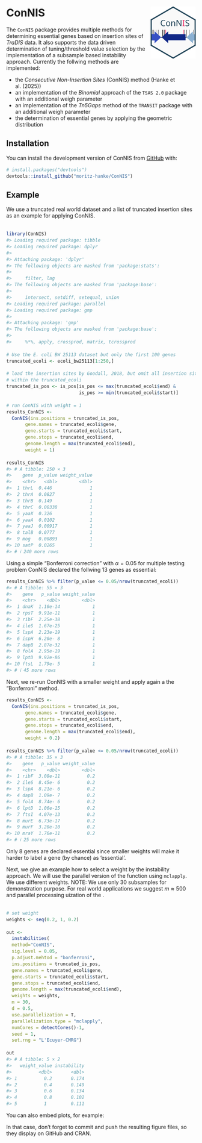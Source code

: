 
<!-- README.md is generated from README.Rmd. Please edit that file -->

# ConNIS <img src="./man/figures/logo.svg" alt="ConNIS" align="right" width="120"/>

<!-- badges: start -->
<!-- badges: end -->

The `ConNIS` package provides multiple methods for determining essential
genes based on insertion sites of *TraDIS* data. It also supports the
data driven determination of tuning/threshold value selection by the
implementation of a subsample based instability approach. Currently the
follwing methods are implemented:

- the *Consecutive Non-Insertion Sites* (ConNIS) method (Hanke et
  al. (2025))
- an implementation of the *Binomial* approach of the `TSAS 2.0` package
  with an additional weigh parameter
- an implementation of the *Tn5Gaps* method of the `TRANSIT` package
  with an additional weigh parameter
- the determination of essential genes by applying the geometric
  distribution

## Installation

You can install the development version of ConNIS from
[GitHub](https://github.com/) with:

``` r
# install.packages("devtools")
devtools::install_github("moritz-hanke/ConNIS")
```

## Example

We use a truncated real world dataset and a list of truncated insertion
sites as an example for applying ConNIS.

``` r

library(ConNIS)
#> Loading required package: tibble
#> Loading required package: dplyr
#> 
#> Attaching package: 'dplyr'
#> The following objects are masked from 'package:stats':
#> 
#>     filter, lag
#> The following objects are masked from 'package:base':
#> 
#>     intersect, setdiff, setequal, union
#> Loading required package: parallel
#> Loading required package: gmp
#> 
#> Attaching package: 'gmp'
#> The following objects are masked from 'package:base':
#> 
#>     %*%, apply, crossprod, matrix, tcrossprod

# Use the E. coli BW 25113 dataset but only the first 100 genes
truncated_ecoli <- ecoli_bw25113[1:250,]

# load the insertion sites by Goodall, 2018, but omit all insertion sites that are
# within the truncated_ecoli
truncated_is_pos <- is_pos[is_pos <= max(truncated_ecoli$end) &
                           is_pos >= min(truncated_ecoli$start)]

# run ConNIS with weight = 1
results_ConNIS <- 
  ConNIS(ins.positions = truncated_is_pos, 
       gene.names = truncated_ecoli$gene, 
       gene.starts = truncated_ecoli$start, 
       gene.stops = truncated_ecoli$end, 
       genome.length = max(truncated_ecoli$end), 
       weight = 1)

results_ConNIS
#> # A tibble: 250 × 3
#>    gene  p_value weight_value
#>    <chr>   <dbl>        <dbl>
#>  1 thrL  0.446              1
#>  2 thrA  0.0827             1
#>  3 thrB  0.149              1
#>  4 thrC  0.00338            1
#>  5 yaaX  0.326              1
#>  6 yaaA  0.0102             1
#>  7 yaaJ  0.00917            1
#>  8 talB  0.0777             1
#>  9 mog   0.00893            1
#> 10 satP  0.0265             1
#> # ℹ 240 more rows
```

Using a simple “Bonferroni correction” with $\alpha=0.05$ for multiple
testing problem ConNIS declared the follwing 13 genes as essential:

``` r
results_ConNIS %>% filter(p_value <= 0.05/nrow(truncated_ecoli))
#> # A tibble: 55 × 3
#>    gene   p_value weight_value
#>    <chr>    <dbl>        <dbl>
#>  1 dnaK  1.10e-14            1
#>  2 rpsT  9.91e-11            1
#>  3 ribF  2.25e-38            1
#>  4 ileS  1.67e-25            1
#>  5 lspA  2.23e-19            1
#>  6 ispH  6.20e- 8            1
#>  7 dapB  2.87e-32            1
#>  8 folA  2.95e-19            1
#>  9 lptD  9.92e-86            1
#> 10 ftsL  1.79e- 5            1
#> # ℹ 45 more rows
```

Next, we re-run ConNIS with a smaller weight and apply again a the
“Bonferroni” method.

``` r
results_ConNIS <- 
  ConNIS(ins.positions = truncated_is_pos, 
       gene.names = truncated_ecoli$gene, 
       gene.starts = truncated_ecoli$start, 
       gene.stops = truncated_ecoli$end, 
       genome.length = max(truncated_ecoli$end), 
       weight = 0.2)

results_ConNIS %>% filter(p_value <= 0.05/nrow(truncated_ecoli))
#> # A tibble: 35 × 3
#>    gene   p_value weight_value
#>    <chr>    <dbl>        <dbl>
#>  1 ribF  3.08e-11          0.2
#>  2 ileS  8.45e- 6          0.2
#>  3 lspA  8.21e- 6          0.2
#>  4 dapB  1.09e- 7          0.2
#>  5 folA  8.74e- 6          0.2
#>  6 lptD  1.06e-15          0.2
#>  7 ftsI  4.07e-13          0.2
#>  8 murE  6.73e-17          0.2
#>  9 murF  3.20e-10          0.2
#> 10 mraY  1.76e-11          0.2
#> # ℹ 25 more rows
```

Only 8 genes are declared essential since smaller weights will make it
harder to label a gene (by chance) as ‘essential’.

Next, we give an example how to select a weight by the instability
approach. We will use the parallel version of the function using
`mclapply`. We use different weights. NOTE: We use only 30 subsamples
for demonstration purpose. For real world applications we suggest
$m \approx  500$ and parallel processing uization of the .

``` r

# set weight
weights <- seq(0.2, 1, 0.2)

out <- 
  instabilities(
  method="ConNIS", 
  sig.level = 0.05, 
  p.adjust.mehtod = "bonferroni", 
  ins.positions = truncated_is_pos, 
  gene.names = truncated_ecoli$gene, 
  gene.starts = truncated_ecoli$start, 
  gene.stops = truncated_ecoli$end, 
  genome.length = max(truncated_ecoli$end), 
  weights = weights, 
  m = 30, 
  d = 0.5, 
  use.parallelization = T, 
  parallelization.type = "mclapply", 
  numCores = detectCores()-1, 
  seed = 1, 
  set.rng = "L'Ecuyer-CMRG")

out
#> # A tibble: 5 × 2
#>   weight_value instability
#>          <dbl>       <dbl>
#> 1          0.2       0.174
#> 2          0.4       0.149
#> 3          0.6       0.134
#> 4          0.8       0.102
#> 5          1         0.111
```

You can also embed plots, for example:

In that case, don’t forget to commit and push the resulting figure
files, so they display on GitHub and CRAN.
